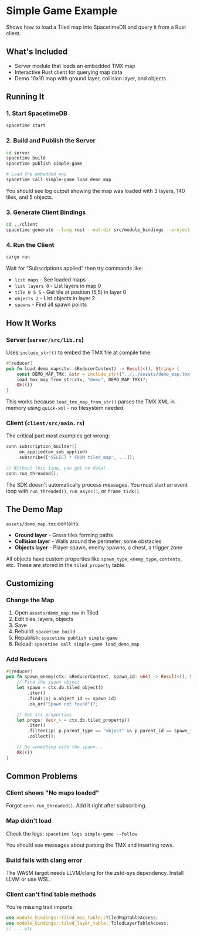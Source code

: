 # Simple Game Example

Shows how to load a Tiled map into SpacetimeDB and query it from a Rust client.

## What's Included

- Server module that loads an embedded TMX map
- Interactive Rust client for querying map data
- Demo 10x10 map with ground layer, collision layer, and objects

## Running It

### 1. Start SpacetimeDB

```bash
spacetime start
```

### 2. Build and Publish the Server

```bash
cd server
spacetime build
spacetime publish simple-game

# Load the embedded map
spacetime call simple-game load_demo_map
```

You should see log output showing the map was loaded with 3 layers, 140 tiles, and 5 objects.

### 3. Generate Client Bindings

```bash
cd ../client
spacetime generate --lang rust --out-dir src/module_bindings --project-path ../server
```

### 4. Run the Client

```bash
cargo run
```

Wait for "Subscriptions applied" then try commands like:
- `list maps` - See loaded maps
- `list layers 0` - List layers in map 0
- `tile 0 5 5` - Get tile at position (5,5) in layer 0
- `objects 2` - List objects in layer 2
- `spawns` - Find all spawn points

## How It Works

### Server (`server/src/lib.rs`)

Uses `include_str!()` to embed the TMX file at compile time:

```rust
#[reducer]
pub fn load_demo_map(ctx: &ReducerContext) -> Result<(), String> {
    const DEMO_MAP_TMX: &str = include_str!("../../assets/demo_map.tmx");
    load_tmx_map_from_str(ctx, "demo", DEMO_MAP_TMX)?;
    Ok(())
}
```

This works because `load_tmx_map_from_str()` parses the TMX XML in memory using `quick-xml` - no filesystem needed.

### Client (`client/src/main.rs`)

The critical part most examples get wrong:

```rust
conn.subscription_builder()
    .on_applied(on_sub_applied)
    .subscribe(["SELECT * FROM tiled_map", ...]);

// Without this line, you get no data!
conn.run_threaded();
```

The SDK doesn't automatically process messages. You must start an event loop with `run_threaded()`, `run_async()`, or `frame_tick()`.

## The Demo Map

`assets/demo_map.tmx` contains:

- **Ground layer** - Grass tiles forming paths
- **Collision layer** - Walls around the perimeter, some obstacles
- **Objects layer** - Player spawn, enemy spawns, a chest, a trigger zone

All objects have custom properties like `spawn_type`, `enemy_type`, `contents`, etc. These are stored in the `tiled_property` table.

## Customizing

### Change the Map

1. Open `assets/demo_map.tmx` in Tiled
2. Edit tiles, layers, objects
3. Save
4. Rebuild: `spacetime build`
5. Republish: `spacetime publish simple-game`
6. Reload: `spacetime call simple-game load_demo_map`

### Add Reducers

```rust
#[reducer]
pub fn spawn_enemy(ctx: &ReducerContext, spawn_id: u64) -> Result<(), String> {
    // Find the spawn object
    let spawn = ctx.db.tiled_object()
        .iter()
        .find(|o| o.object_id == spawn_id)
        .ok_or("Spawn not found")?;

    // Get its properties
    let props: Vec<_> = ctx.db.tiled_property()
        .iter()
        .filter(|p| p.parent_type == "object" && p.parent_id == spawn_id)
        .collect();

    // Do something with the spawn...
    Ok(())
}
```

## Common Problems

### Client shows "No maps loaded"

Forgot `conn.run_threaded()`. Add it right after subscribing.

### Map didn't load

Check the logs: `spacetime logs simple-game --follow`

You should see messages about parsing the TMX and inserting rows.

### Build fails with clang error

The WASM target needs LLVM/clang for the zstd-sys dependency. Install LLVM or use WSL.

### Client can't find table methods

You're missing trait imports:

```rust
use module_bindings::tiled_map_table::TiledMapTableAccess;
use module_bindings::tiled_layer_table::TiledLayerTableAccess;
// ... etc
```
